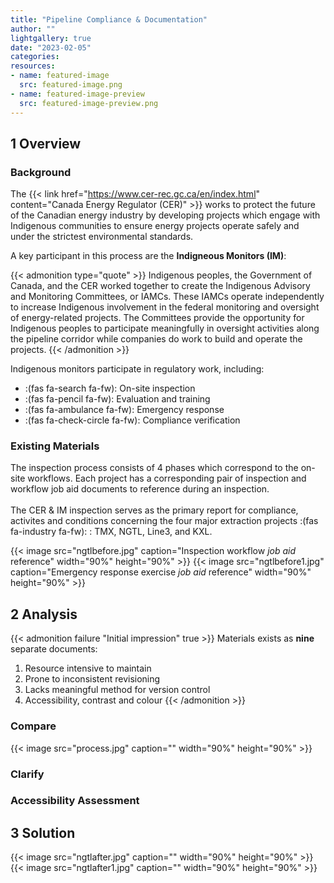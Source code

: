 ```yaml
---
title: "Pipeline Compliance & Documentation"
author: ""
lightgallery: true
date: "2023-02-05"
categories: 
resources:
- name: featured-image
  src: featured-image.png
- name: featured-image-preview
  src: featured-image-preview.png
---
```

## 1 Overview

### Background 

The {{< link href="https://www.cer-rec.gc.ca/en/index.html" content="Canada Energy Regulator (CER)" >}} works to protect the future of the Canadian energy industry by developing projects which engage with Indigenous communities to ensure energy projects operate safely and under the strictest environmental standards.

A key participant in this process are the **Indigneous Monitors (IM)**:

{{< admonition type="quote" >}} Indigenous peoples, the Government of Canada, and the CER worked together to create the Indigenous Advisory and Monitoring Committees, or IAMCs. These IAMCs operate independently to increase Indigenous involvement in the federal monitoring and oversight of energy-related projects. The Committees provide the opportunity for Indigenous peoples to participate meaningfully in oversight activities along the pipeline corridor while companies do work to build and operate the projects. {{< /admonition >}}

Indigenous monitors participate in regulatory work, including:

* :(fas fa-search fa-fw): On-site inspection
* :(fas fa-pencil fa-fw): Evaluation and training
* :(fas fa-ambulance fa-fw): Emergency response
* :(fas fa-check-circle fa-fw): Compliance verification

### Existing Materials

The inspection process consists of 4 phases which correspond to the on-site workflows. Each project has a corresponding pair of inspection and workflow job aid documents to reference during an inspection. <br> <br> The CER & IM inspection serves as the primary report for compliance, activites and conditions concerning the four major extraction projects :(fas fa-industry fa-fw): : TMX, NGTL, Line3, and KXL.

{{< image src="ngtlbefore.jpg" caption="Inspection workflow *job aid* reference" width="90%" height="90%" >}}
{{< image src="ngtlbefore1.jpg" caption="Emergency response exercise *job aid* reference" width="90%" height="90%" >}}

## 2 Analysis


{{< admonition failure "Initial impression" true >}} Materials exists as **nine** separate documents:
1. Resource intensive to maintain
1. Prone to inconsistent revisioning
1. Lacks meaningful method for version control
1. Accessibility, contrast and colour
{{< /admonition >}}

### Compare

{{< image src="process.jpg" caption="" width="90%" height="90%" >}}

### Clarify



### Accessibility Assessment



## 3 Solution

{{< image src="ngtlafter.jpg" caption="" width="90%" height="90%" >}}
{{< image src="ngtlafter1.jpg" caption="" width="90%" height="90%" >}}
